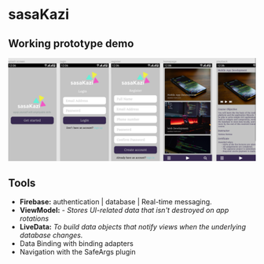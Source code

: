 # sasaKazi

## Working prototype demo
[![Watch the video](screenshots/demo.png)](https://youtu.be/hQGLeIyQ0rs)

## Tools
* **Firebase:** authentication | database | Real-time messaging.
* **ViewModel:** - *Stores UI-related data that isn't destroyed on app rotations*
* **LiveData:** *To build data objects that notify views when the underlying database changes.*
* Data Binding with binding adapters
* Navigation with the SafeArgs plugin
